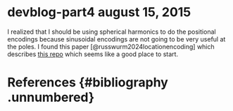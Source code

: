 # devblog-part4 august 15, 2015

I realized that I should be using spherical harmonics to do the
positional encodings because sinusoidal encodings are not going to be
very useful at the poles. I found this paper
[@russwurm2024locationencoding] which describes [this
repo](https://github.com/MarcCoru/locationencoder) which seems like a
good place to start.

# References {#bibliography .unnumbered}
